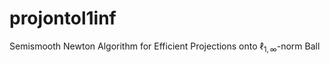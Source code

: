 # projontol1inf
Semismooth Newton Algorithm for Efficient Projections onto $\ell_{1, \infty}$-norm Ball
